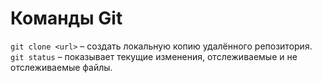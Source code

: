 # Команды Git
`git clone <url>` – создать локальную копию удалённого репозитория.
`git status` – показывает текущие изменения, отслеживаемые и не отслеживаемые файлы.
